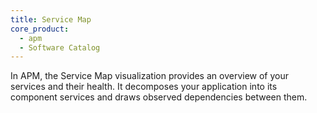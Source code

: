 ```yaml
---
title: Service Map
core_product:
  - apm
  - Software Catalog
---
```

In APM, the Service Map visualization provides an overview of your services and their health. It decomposes your application into its component services and draws observed dependencies between them.